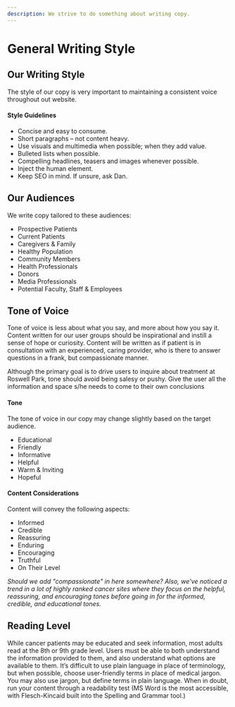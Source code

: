 ```yaml
---
description: We strive to do something about writing copy.
---
```


# General Writing Style

## Our Writing Style

The style of our copy is very important to maintaining a consistent voice throughout out website.

#### Style Guidelines

* Concise and easy to consume.
* Short paragraphs – not content heavy.
* Use visuals and multimedia when possible; when they add value.
* Bulleted lists when possible.
* Compelling headlines, teasers and images whenever possible.
* Inject the human element.
* Keep SEO in mind. If unsure, ask Dan.

## Our Audiences

We write copy tailored to these audiences:

* Prospective Patients
* Current Patients
* Caregivers & Family
* Healthy Population
* Community Members
* Health Professionals
* Donors
* Media Professionals
* Potential Faculty, Staff & Employees

## Tone of Voice

Tone of voice is less about what you say, and more about how you say it. Content written for our user groups should be inspirational and instill a sense of hope or curiosity. Content will be written as if patient is in consultation with an experienced, caring provider, who is there to answer questions in a frank, but compassionate manner.

Although the primary goal is to drive users to inquire about treatment at Roswell Park, tone should avoid being salesy or pushy. Give the user all the information and space s/he needs to come to their own conclusions

#### Tone

The tone of voice in our copy may change slightly based on the target audience.

* Educational
* Friendly
* Informative
* Helpful
* Warm & Inviting
* Hopeful

#### Content Considerations

Content will convey the following aspects:

* Informed
* Credible
* Reassuring
* Enduring
* Encouraging
* Truthful
* On Their Level

_Should we add "compassionate" in here somewhere? Also, we've noticed a trend in a lot of highly ranked cancer sites where they focus on the helpful, reassuring, and encouraging tones before going in for the informed, credible, and educational tones._

## Reading Level

While cancer patients may be educated and seek information, most adults read at the 8th or 9th grade level. Users must be able to both understand the information provided to them, and also understand what options are available to them. It’s difficult to use plain language in place of terminology, but when possible, choose user-friendly terms in place of medical jargon. You may also use jargon, but define terms in plain language. When in doubt, run your content through a readability test \(MS Word is the most accessible, with Flesch-Kincaid built into the Spelling and Grammar tool.\)

